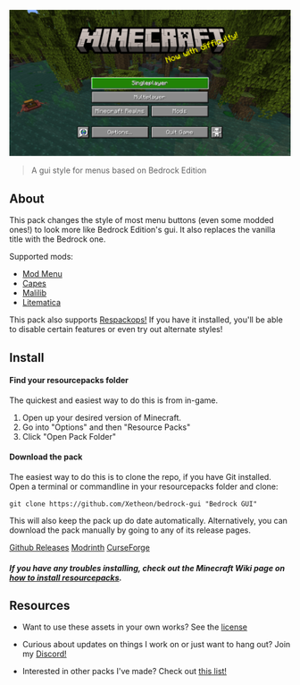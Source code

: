 ![Screenshot](./screenshot.png)
> A gui style for menus based on Bedrock Edition

## About

This pack changes the style of most menu buttons (even some modded ones!) to look more like Bedrock Edition's gui. It also replaces the vanilla title with the Bedrock one.

Supported mods:

- [Mod Menu](https://modrinth.com/mod/modmenu)
- [Capes](https://modrinth.com/mod/capes)
- [Malilib](https://www.curseforge.com/minecraft/mc-mods/malilib)
- [Litematica](https://www.curseforge.com/minecraft/mc-mods/litematica)

This pack also supports [Respackops!](https://modrinth.com/mod/respackopts) If you have it installed, you'll be able to disable certain features or even try out alternate styles!

## Install

#### Find your resourcepacks folder

The quickest and easiest way to do this is from in-game.

1. Open up your desired version of Minecraft.
2. Go into "Options" and then "Resource Packs"
3. Click "Open Pack Folder"

#### Download the pack

The easiest way to do this is to clone the repo, if you have Git installed. Open a terminal or commandline in your resourcepacks folder and clone:

    git clone https://github.com/Xetheon/bedrock-gui "Bedrock GUI"

This will also keep the pack up do date automatically. Alternatively, you can download the pack manually by going to any of its release pages.

[Github Releases](https://github.com/Xetheon/bedrock-gui/releases)
[Modrinth](https://modrinth.com/resourcepack/bedrock-gui)
[CurseForge](https://www.curseforge.com/minecraft/texture-packs/bedrock-gui)

##### If you have any troubles installing, check out the Minecraft Wiki page on [how to install resourcepacks](https://minecraft.fandom.com/wiki/Tutorials/Loading_a_resource_pack).

## Resources

- Want to use these assets in your own works? See the [license](https://github.com/Xetheon/bedrock-gui/blob/main/LICENSE.md)

- Curious about updates on things I work on or just want to hang out? Join my [Discord!](https://discord.gg/3gtNAQgv2G)

- Interested in other packs I've made? Check out [this list!](https://gist.github.com/Xetheon/c3d677e0762658f8d79cf05e2c6e65ff)
